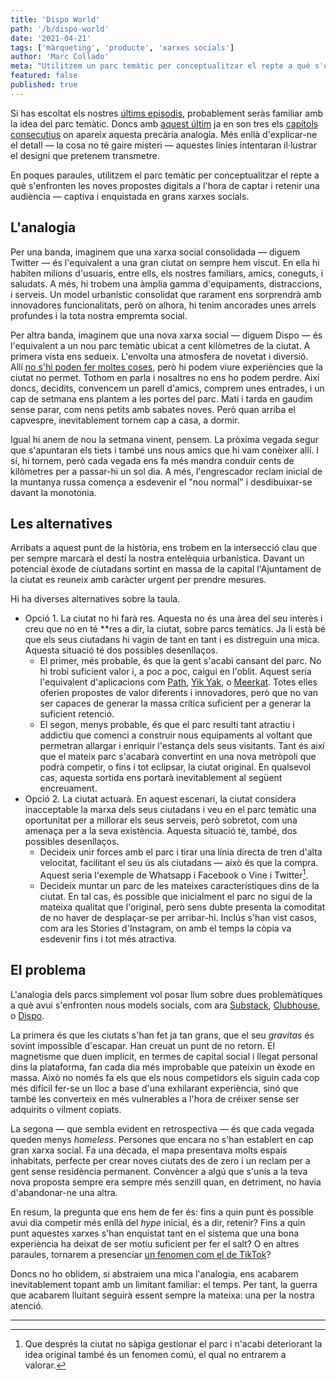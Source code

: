```yaml
---
title: 'Dispo World'
path: '/b/dispo-world'
date: '2021-04-21'
tags: ['màrqueting', 'producte', 'xarxes socials']
author: 'Marc Collado'
meta: "Utilitzem un parc temàtic per conceptualitzar el repte a què s'enfronten les noves propostes digitals a l'hora de captar i retenir una audiència."
featured: false
published: true
---
```


Si has escoltat els nostres [últims episodis](https://www.safareig.fm/), probablement seràs familiar amb la idea del parc temàtic. Doncs amb [aquest últim](https://www.safareig.fm/31) ja en son tres els [capítols consecutius](https://www.safareig.fm/29) on apareix aquesta precària analogia. Més enllà d'explicar-ne el detall — la cosa no té gaire misteri — aquestes línies intentaran il·lustrar el designi que pretenem transmetre.

En poques paraules, utilitzem el parc temàtic per conceptualitzar el repte a què s'enfronten les noves propostes digitals a l'hora de captar i retenir una audiència — captiva i enquistada en grans xarxes socials.

## L'analogia

Per una banda, imaginem que una xarxa social consolidada — diguem Twitter — és l'equivalent a una gran ciutat on sempre hem viscut. En ella hi habiten milions d'usuaris, entre ells, els nostres familiars, amics, coneguts, i saludats. A més, hi trobem una àmplia gamma d'equipaments, distraccions, i serveis. Un model urbanístic consolidat que rarament ens sorprendrà amb innovadores funcionalitats, però on alhora, hi tenim ancorades unes arrels profundes i la tota nostra empremta social.

Per altra banda, imaginem que una nova xarxa social — diguem Dispo — és l'equivalent a un nou parc temàtic ubicat a cent kilòmetres de la ciutat. A primera vista ens sedueix. L'envolta una atmosfera de novetat i diversió. Allí [no s'hi poden fer moltes coses](https://www.safareig.fm/28), però hi podem viure experiències que la ciutat no permet. Tothom en parla i nosaltres no ens ho podem perdre. Així doncs, decidits, convencem un parell d'amics, comprem unes entrades, i un cap de setmana ens plantem a les portes del parc. Matí i tarda en gaudim sense parar, com nens petits amb sabates noves. Però quan arriba el capvespre, inevitablement tornem cap a casa, a dormir.

Igual hi anem de nou la setmana vinent, pensem. La pròxima vegada segur que s'apuntaran els tiets i també uns nous amics que hi vam conèixer allí. I sí, hi tornem, però cada vegada ens fa més mandra conduir cents de kilòmetres per a passar-hi un sol dia. A més, l'engrescador reclam inicial de la muntanya russa comença a esdevenir el "nou normal" i desdibuixar-se davant la monotonia.

## Les alternatives

Arribats a aquest punt de la història, ens trobem en la intersecció clau que per sempre marcarà el destí la nostra entelèquia urbanística. Davant un potencial èxode de ciutadans sortint en massa de la capital l'Ajuntament de la ciutat es reuneix amb caràcter urgent per prendre mesures.

Hi ha diverses alternatives sobre la taula.

- Opció 1. La ciutat no hi farà res. Aquesta no és una àrea del seu interès i creu que no en té \*\*res a dir, la ciutat, sobre parcs temàtics. Ja li està bé que els seus ciutadans hi vagin de tant en tant i es distreguin una mica. Aquesta situació té dos possibles desenllaços.
  - El primer, més probable, és que la gent s'acabi cansant del parc. No hi trobi suficient valor i, a poc a poc, caigui en l'oblit. Aquest seria l'equivalent d'aplicacions com [Path](<https://en.wikipedia.org/wiki/Path_(social_network)>), [Yik Yak](https://en.wikipedia.org/wiki/Yik_Yak), o [Meerkat](<https://en.wikipedia.org/wiki/Meerkat_(app)>). Totes elles oferien propostes de valor diferents i innovadores, però que no van ser capaces de generar la massa crítica suficient per a generar la suficient retenció.
  - El segon, menys probable, és que el parc resulti tant atractiu i addictiu que comenci a construir nous equipaments al voltant que permetran allargar i enriquir l'estança dels seus visitants. Tant és així que el mateix parc s'acabarà convertint en una nova metròpoli que podrà competir, o fins i tot eclipsar, la ciutat original. En qualsevol cas, aquesta sortida ens portarà inevitablement al següent encreuament.
- Opció 2. La ciutat actuarà. En aquest escenari, la ciutat considera inacceptable la marxa dels seus ciutadans i veu en el parc temàtic una oportunitat per a millorar els seus serveis, però sobretot, com una amenaça per a la seva existència. Aquesta situació té, també, dos possibles desenllaços.
  - Decideix unir forces amb el parc i tirar una línia directa de tren d'alta velocitat, facilitant el seu ús als ciutadans — això és que la compra. Aquest seria l'exemple de Whatsapp i Facebook o Vine i Twitter[^1].
  - Decideix muntar un parc de les mateixes característiques dins de la ciutat. En tal cas, és possible que inicialment el parc no sigui de la mateixa qualitat que l'original, però sens dubte presenta la comoditat de no haver de desplaçar-se per arribar-hi. Inclús s'han vist casos, com ara les Stories d'Instagram, on amb el temps la còpia va esdevenir fins i tot més atractiva.

## El problema

L'analogia dels parcs simplement vol posar llum sobre dues problemàtiques a què avui s'enfronten nous models socials, com ara [Substack](https://www.safareig.fm/24), [Clubhouse](https://www.safareig.fm/29), o [Dispo](https://www.safareig.fm/31).

La primera és que les ciutats s'han fet ja tan grans, que el seu *gravitas* és sovint impossible d'escapar. Han creuat un punt de no retorn. El magnetisme que duen implícit, en termes de capital social i llegat personal dins la plataforma, fan cada dia més improbable que pateixin un èxode en massa. Això no només fa els que els nous competidors els siguin cada cop més difícil fer-se un lloc a base d'una exhilarant experiència, sinó que també les converteix en més vulnerables a l'hora de créixer sense ser adquirits o vilment copiats.

La segona — que sembla evident en retrospectiva — és que cada vegada queden menys *homeless*. Persones que encara no s'han establert en cap gran xarxa social. Fa una dècada, el mapa presentava molts espais inhabitats, perfecte per crear noves ciutats des de zero i un reclam per a gent sense residència permanent. Convèncer a algú que s'unís a la teva nova proposta sempre era sempre més senzill quan, en detriment, no havia d'abandonar-ne una altra.

En resum, la pregunta que ens hem de fer és: fins a quin punt és possible avui dia competir més enllà del *hype* inicial, és a dir, retenir? Fins a quin punt aquestes xarxes s'han enquistat tant en el sistema que una bona experiència ha deixat de ser motiu suficient per fer el salt? O en altres paraules, tornarem a presenciar [un fenomen com el de TikTok](https://www.safareig.fm/8)?

Doncs no ho oblidem, si abstraiem una mica l'analogia, ens acabarem inevitablement topant amb un limitant familiar: el temps. Per tant, la guerra que acabarem lluitant seguirà essent sempre la mateixa: una per la nostra atenció.

---

[^1]: Que després la ciutat no sàpiga gestionar el parc i n'acabi deteriorant la idea original també és un fenomen comú, el qual no entrarem a valorar.
